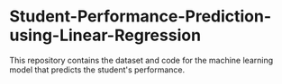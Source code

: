 # Student-Performance-Prediction-using-Linear-Regression
This repository contains the dataset and code for the machine learning model that predicts the student's performance.
